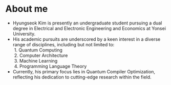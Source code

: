 # About me

- Hyungseok Kim is presently an undergraduate student pursuing a dual degree in Electrical and Electronic Engineering and Economics at Yonsei University.
- His academic pursuits are underscored by a keen interest in a diverse range of disciplines, including but not limited to:
<br/>&nbsp;1. Quantum Computing
<br/>&nbsp;2. Computer Architecture
<br/>&nbsp;3. Machine Learning
<br/>&nbsp;4. Programming Language Theory
- Currently, his primary focus lies in Quantum Compiler Optimization, reflecting his dedication to cutting-edge research within the field.
